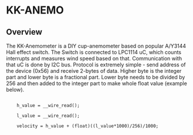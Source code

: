 # KK-ANEMO


## Overview

The KK-Anemometer is a DIY cup-anemometer based on popular A/Y3144 Hall effect 
switch. The Switch is connected to LPC1114 uC, which counts interrupts and measures
wind speed based on that. Communication with that uC is done by I2C bus.
Protocol is extremely simple - send address of the device (0x56) and receive
2-bytes of data. Higher byte is the integer part and lower byte is a fractional 
part. Lower byte needs to be divided by 256 and then added to the integer part to
make whole float value (example below).

<code>
    h_value = __wire_read(); <br/>
    l_value = __wire_read(); <br/>
    velocity = h_value + (float)((l_value*1000)/256)/1000; <br/>
</code>